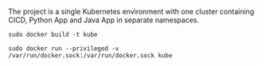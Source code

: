 The project is a single Kubernetes environment with one cluster containing CICD, Python App and Java App in separate namespaces.

```sudo docker build -t kube```

```sudo docker run --privileged -v /var/run/docker.sock:/var/run/docker.sock kube```
